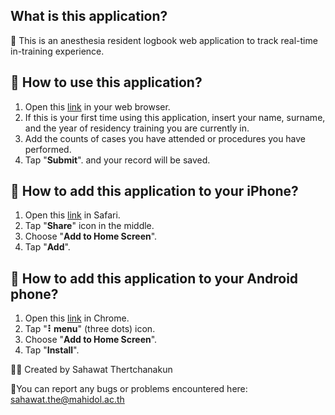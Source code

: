 ## What is this application?
📕 This is an anesthesia resident logbook web application to track real-time in-training experience.

## 📝 How to use this application?
1. Open this <a href ="https://tsahawat.github.io/resident-logbook/index.html?v=2">link</a> in your web browser.
2. If this is your first time using this application, insert your name, surname, and the year of residency training you are currently in.
3. Add the counts of cases you have attended or procedures you have performed.
4. Tap "**Submit**". and your record will be saved.

## 📲 How to add this application to your iPhone?
1. Open this <a href ="https://tsahawat.github.io/resident-logbook/index.html?v=2">link</a> in Safari.
2. Tap "**Share**" icon in the middle.
3. Choose "**Add to Home Screen**".
4. Tap "**Add**".

## 🤖 How to add this application to your Android phone?
1. Open this <a href ="https://tsahawat.github.io/resident-logbook/index.html?v=2">link</a> in Chrome.
2. Tap "**⠇menu**" (three dots) icon.
3. Choose "**Add to Home Screen**".
4. Tap "**Install**".

🧑‍🎨 Created by Sahawat Thertchanakun

📮You can report any bugs or problems encountered here: 
[sahawat.the@mahidol.ac.th](mailto:sahawat.the@mahidol.ac.th)

